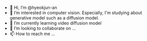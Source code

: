 - 👋 Hi, I’m @hyeokjun-an
- 👀 I’m interested in computer vision. Especially, I'm studying about generative model such as a diffusion model.
- 🌱 I’m currently learning video diffusion model
- 💞️ I’m looking to collaborate on ...
- 📫 How to reach me ...

<!---
hyeokjun-an/hyeokjun-an is a ✨ special ✨ repository because its `README.md` (this file) appears on your GitHub profile.
You can click the Preview link to take a look at your changes.
--->
